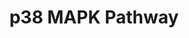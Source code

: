 ---
annotations:
- id: PW:0000007
  parent: signaling pathway
  type: Pathway Ontology
  value: mitogen activated protein kinase signaling pathway
authors:
- Kyook
- Fehrhart
description: ''
last-edited: 2016-08-01
organisms:
- Caenorhabditis elegans
redirect_from:
- /index.php/Pathway:WP2925
- /instance/WP2925
revision: null
schema-jsonld:
- '@context': https://schema.org/
  '@id': https://wikipathways.github.io/pathways/WP2925.html
  '@type': Dataset
  creator:
    '@type': Organization
    name: WikiPathways
  description: ''
  keywords:
  - NSY-1
  - PMK-1
  - Pathogen
  - SEK-1
  - TIR-1
  - dlk-1
  - gcs-1
  - mkk-4
  - pmk-2
  - pmk-3
  - signal
  - skn-1
  - unc-43
  license: CC0
  name: p38 MAPK Pathway
seo: CreativeWork
title: p38 MAPK Pathway
wpid: WP2925
---